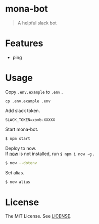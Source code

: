 # mona-bot

> A helpful slack bot

# Features

- ping

# Usage

Copy `.env.example` to `.env` .

```
cp .env.example .env
```

Add slack token.

```.env
SLACK_TOKEN=xoxb-XXXXX
```

Start mona-bot.

```bash
$ npm start
```

Deploy to now.  
If [now](https://github.com/zeit/now-cli) is not installed, run `$ npm i now -g` .

```bash
$ now --dotenv
```

Set alias.

```bash
$ now alias
```

# License

The MIT License. See [LICENSE](LICENSE).
